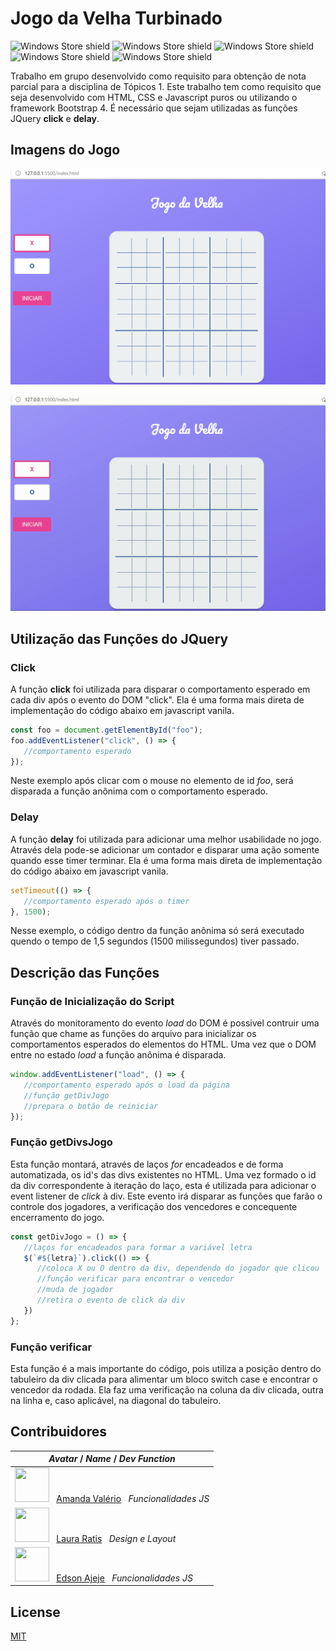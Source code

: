 # Jogo da Velha Turbinado
![Windows Store shield](https://img.shields.io/static/v1?label=HTML&message=v5&color=orange)
![Windows Store shield](https://img.shields.io/static/v1?label=CSS&message=v3&color=blue)
![Windows Store shield](https://img.shields.io/static/v1?label=Javascript&message=ES6&color=yellow)
![Windows Store shield](https://img.shields.io/static/v1?label=Bootstrap&message=v4.5.3&color=purple)
![Windows Store shield](https://img.shields.io/static/v1?label=JQuery&message=v3.6.0&color=blue)

Trabalho em grupo desenvolvido como requisito para obtenção de nota parcial para a disciplina de Tópicos 1. Este trabalho tem como requisito que seja desenvolvido com HTML, CSS e Javascript puros ou utilizando o framework Bootstrap 4.
É necessário que sejam utilizadas as funções JQuery **click** e **delay**.

## Imagens do Jogo

![Captura de tela do jogo](./assets/utils/2021-03-06-18-09-03.png)

![Gif vitória do Jogador 1](./assets/utils/2021-03-06-18-07-45.gif)

## Utilização das Funções do JQuery

### Click

A função **click** foi utilizada para disparar o comportamento esperado em cada div após o evento do DOM "click". Ela é uma forma mais direta de implementação do código abaixo em javascript vanila.

```javascript
const foo = document.getElementById("foo");
foo.addEventListener("click", () => {
   //comportamento esperado
});
```
Neste exemplo após clicar com o mouse no elemento de id *foo*, será disparada a função anônima com o comportamento esperado.

### Delay

A função **delay** foi utilizada para adicionar uma melhor usabilidade no jogo. Através dela pode-se adicionar um contador e disparar uma ação somente quando esse timer terminar. Ela é uma forma mais direta de implementação do código abaixo em javascript vanila.

```javascript
setTimeout(() => { 
   //comportamento esperado após o timer 
}, 1500);
```
Nesse exemplo, o código dentro da função anônima só será executado quendo o tempo de 1,5 segundos (1500 milissegundos) tiver passado.

## Descrição das Funções

### Função de Inicialização do Script

Através do monitoramento do evento *load* do DOM é possivel contruir uma função que chame as funções do arquivo para inicializar os comportamentos esperados do elementos do HTML. Uma vez que o DOM entre no estado *load* a função anônima é disparada.

```javascript
window.addEventListener("load", () => { 
   //comportamento esperado após o load da página
   //função getDivJogo
   //prepara o botão de reiniciar
});
```

### Função getDivsJogo

Esta função montará, através de laços *for* encadeados e de forma automatizada, os id's das divs existentes no HTML. Uma vez formado o id da div correspondente à iteração do laço, esta é utilizada para adicionar o event listener de *click* à div. Este evento irá disparar as funções que farão o controle dos jogadores, a verificação dos vencedores e concequente encerramento do jogo.

```javascript
const getDivJogo = () => {
   //laços for encadeados para formar a variável letra
   $(`#${letra}`).click(() => {
      //coloca X ou O dentro da div, dependendo do jogador que clicou
      //função verificar para encontrar o vencedor
      //muda de jogador
      //retira o evento de click da div
   })
};
```

### Função verificar

Esta função é a mais importante do código, pois utiliza a posição dentro do tabuleiro da div clicada para alimentar um bloco switch case e encontrar o vencedor da rodada. Ela faz uma verificação na coluna da div clicada, outra na linha e, caso aplicável, na diagonal do tabuleiro.


## Contribuidores

| ***Avatar*** / ***Name*** / ***Dev Function*** |
|-------------|
| [<img src="https://avatars.githubusercontent.com/u/56452064" width="55" height="55" >](https://github.com/AmandaGValerio) &nbsp; [Amanda Valério](https://github.com/AmandaGValerio) &nbsp; *Funcionalidades JS* |
| [<img src="https://avatars.githubusercontent.com/u/58443789?s=400&v=4" width="55" height="55" >](https://github.com/laura-ratis) &nbsp; [Laura Ratis](https://github.com/laura-ratis) &nbsp; *Design e Layout* |
| [<img src="https://avatars.githubusercontent.com/u/42541492?s=460&u=80c91073f18286672ff8bd9ba8afb01ce5011ec4&v=4" width="55" height="55" >](https://github.com/ERAjeje) &nbsp; [Edson Ajeje](https://github.com/ERAjeje) &nbsp; *Funcionalidades JS* |

## License
[MIT](https://choosealicense.com/licenses/mit/)
